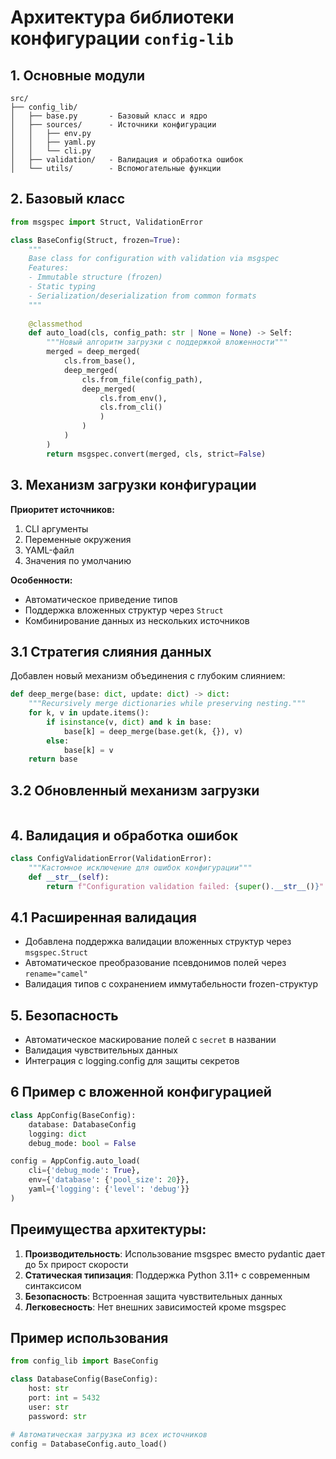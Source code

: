 # Архитектура библиотеки конфигурации `config-lib`

## 1. Основные модули

```text
src/
├── config_lib/
│   ├── base.py       - Базовый класс и ядро
│   ├── sources/      - Источники конфигурации
│   │   ├── env.py
│   │   ├── yaml.py
│   │   └── cli.py
│   ├── validation/   - Валидация и обработка ошибок
│   └── utils/        - Вспомогательные функции
```

## 2. Базовый класс

```python:src/config_lib/base.py
from msgspec import Struct, ValidationError

class BaseConfig(Struct, frozen=True):
    """
    Base class for configuration with validation via msgspec
    Features:
    - Immutable structure (frozen)
    - Static typing
    - Serialization/deserialization from common formats
    """
    
    @classmethod
    def auto_load(cls, config_path: str | None = None) -> Self:
        """Новый алгоритм загрузки с поддержкой вложенности"""
        merged = deep_merged(
            cls.from_base(),
            deep_merged(
                cls.from_file(config_path),
                deep_merged(
                    cls.from_env(),
                    cls.from_cli()
                    )
                )
            )
        )
        return msgspec.convert(merged, cls, strict=False)
```

## 3. Механизм загрузки конфигурации

**Приоритет источников:**
1. CLI аргументы
2. Переменные окружения
3. YAML-файл
4. Значения по умолчанию

**Особенности:**
- Автоматическое приведение типов
- Поддержка вложенных структур через `Struct`
- Комбинирование данных из нескольких источников

## 3.1 Стратегия слияния данных

Добавлен новый механизм объединения с глубоким слиянием:
```python
def deep_merge(base: dict, update: dict) -> dict:
    """Recursively merge dictionaries while preserving nesting."""
    for k, v in update.items():
        if isinstance(v, dict) and k in base:
            base[k] = deep_merge(base.get(k, {}), v)
        else:
            base[k] = v
    return base
```

## 3.2 Обновленный механизм загрузки
```python:src/config_lib/base.py
```

## 4. Валидация и обработка ошибок

```python:src/config_lib/validation.py
class ConfigValidationError(ValidationError):
    """Кастомное исключение для ошибок конфигурации"""
    def __str__(self):
        return f"Configuration validation failed: {super().__str__()}"
```

## 4.1 Расширенная валидация
- Добавлена поддержка валидации вложенных структур через `msgspec.Struct`
- Автоматическое преобразование псевдонимов полей через `rename="camel"`
- Валидация типов с сохранением иммутабельности frozen-структур

## 5. Безопасность
- Автоматическое маскирование полей с `secret` в названии
- Валидация чувствительных данных
- Интеграция с logging.config для защиты секретов


## 6 Пример с вложенной конфигурацией
```python
class AppConfig(BaseConfig):
    database: DatabaseConfig
    logging: dict
    debug_mode: bool = False

config = AppConfig.auto_load(
    cli={'debug_mode': True},
    env={'database': {'pool_size': 20}},
    yaml={'logging': {'level': 'debug'}}
)
```

## Преимущества архитектуры:
1. **Производительность**: Использование msgspec вместо pydantic дает до 5x прирост скорости
2. **Статическая типизация**: Поддержка Python 3.11+ с современным синтаксисом
3. **Безопасность**: Встроенная защита чувствительных данных
4. **Легковесность**: Нет внешних зависимостей кроме msgspec

## Пример использования
```python
from config_lib import BaseConfig

class DatabaseConfig(BaseConfig):
    host: str
    port: int = 5432
    user: str
    password: str

# Автоматическая загрузка из всех источников
config = DatabaseConfig.auto_load()

